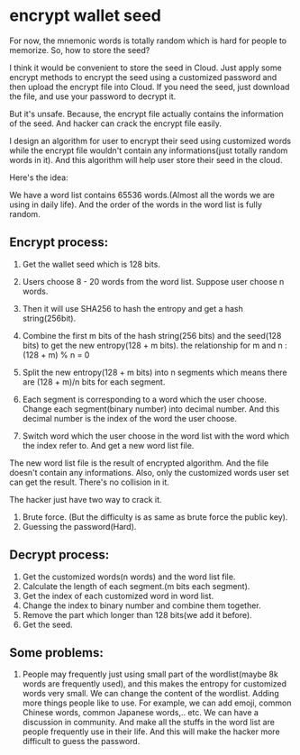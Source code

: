 # encrypt wallet seed

For now, the mnemonic words is totally random which is hard for people to memorize. 
So, how to store the seed?

I think it would be convenient to store the seed in Cloud. Just apply some encrypt methods to encrypt the seed using a customized password and then upload the encrypt file into Cloud. If you need the seed, just download the file, and use your password to decrypt it.

But it's unsafe. Because, the encrypt file actually contains the information of the seed. And hacker can crack the encrypt file easily. 

I design an algorithm for user to encrypt their seed using customized words while the encrypt file wouldn't contain any informations(just totally random words in it). And this algorithm will help user store their seed in the cloud.


Here's the idea:

We have a word list contains 65536 words.(Almost all the words we are using in daily life). And the order of the words in the word list is fully random.

## Encrypt process:

1. Get the wallet seed which is 128 bits.

2. Users choose 8 - 20 words from the word list. Suppose user choose n words.

3. Then it will use SHA256 to hash the entropy and get a hash string(256bit).

4. Combine the first m bits of the hash string(256 bits) and the seed(128 bits) to get the new entropy(128 + m bits).
the relationship for m and n :
(128 + m) % n = 0

5. Split the new entropy(128 + m bits) into n segments which means there are (128 + m)/n bits for each segment.
 
6. Each segment is corresponding to a word which the user choose. Change each segment(binary number) into decimal number. And this decimal number is the index of the word the user choose.

7. Switch word which the user choose in the word list with the word which the index refer to. And get a new word list file.

The new word list file is the result of encrypted algorithm. And the file doesn't contain any informations. Also, only the customized words user set can get the result. There's no collision in it.

The hacker just have two way to crack it.
1. Brute force. (But the difficulty is as same as brute force the public key).
2. Guessing the password(Hard).

## Decrypt process:
1. Get the customized words(n words) and the word list file.
2. Calculate the length of each segment.(m bits each segment).
3. Get the index of each customized word in word list.
4. Change the index to binary number and combine them together.
5. Remove the part which longer than 128 bits(we add it before).
6. Get the seed.


## Some problems:
1. People may frequently just using small part of the wordlist(maybe 8k words are frequently used), and this makes the entropy for customized words very small.
We can change the content of the wordlist. Adding more things people like to use. For example, we can add emoji, common Chinese words, common Japanese words,.. etc. We can have a discussion in community. And make all the stuffs in the word list are people frequently use in their life. And this will make the hacker more difficult to guess the password.